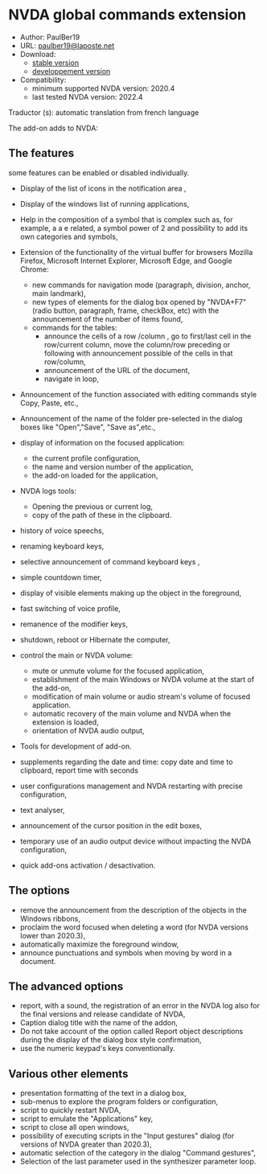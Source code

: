 # NVDA global commands extension #

* Author: PaulBer19
* URL: paulber19@laposte.net
* Download:
	* [stable version][1]
	* [developpement version][2]
* Compatibility:
	* minimum supported NVDA version: 2020.4
	* last tested NVDA version: 2022.4


Traductor (s): automatic translation from french language


The add-on adds to NVDA:
## The features ##

some features can be enabled or disabled individually.

* Display of the list of icons in the notification area ,
* Display of the windows list of running applications,
* Help in the composition of a symbol that is complex such as, for example, a a e related, a symbol power of 2 and possibility to add its own categories and symbols,
* Extension of the functionality of the virtual buffer for browsers Mozilla Firefox, Microsoft Internet Explorer, Microsoft Edge, and Google Chrome:

	* new commands for navigation mode (paragraph, division, anchor, main landmark),
	* new types of elements for the dialog box opened by "NVDA+F7" (radio button, paragraph, frame, checkBox, etc) with the announcement of the number of items found,
	* commands for the tables:
		* announce the cells of a row /column , go to first/last cell in the row/current column, move the column/row preceding or following with announcement possible of the cells in that row/column,
		* announcement of the URL of the document,
		* navigate in loop,


* Announcement of the function associated with editing commands style Copy, Paste, etc.,
* Announcement of the name of the folder pre-selected in the dialog boxes like "Open","Save", "Save as",etc.,
* display of information on the focused application:

	* the current profile configuration,
	* the name and version number of the application,
	* the add-on loaded for the application,


*	NVDA logs tools:
	* Opening the previous or current log,
	* copy of the path of these in the clipboard.


* history of voice speechs,
* renaming keyboard keys,
* selective announcement of command keyboard keys ,
* simple countdown timer,
* display of visible elements making up the object in the foreground,
* fast switching of voice profile,
* remanence of the modifier keys,
* shutdown, reboot or Hibernate the computer,
* control the main or NVDA volume:

	* mute or unmute volume for the focused application,
	* establishment of the main Windows or NVDA volume at the start of the add-on,
	* modification of main volume or audio stream's volume of focused application.
	* automatic recovery of the main volume and NVDA when the extension is loaded,
	* orientation of NVDA audio output,


* Tools for development of add-on.
* supplements regarding the date and time: copy date and time to clipboard, report time with seconds
* user configurations management and NVDA restarting  with precise configuration,
* text analyser,
* announcement of the cursor position in the edit boxes,
* temporary use of an audio output device without impacting the NVDA configuration,
* quick add-ons activation / desactivation.


## The options ##

* remove the announcement from the description of the objects in the Windows ribbons,
* proclaim the word focused when deleting a word (for NVDA versions lower than 2020.3),
* automatically maximize the foreground window,
* announce punctuations and symbols when moving by word in a document.


## The advanced options ##

* report, with a sound, the registration of an error in the NVDA log also for the final versions and release candidate of NVDA,
* Caption dialog title with the name of the addon,
* Do not take account of the option called Report object descriptions during the display of the dialog box style confirmation,
* use the numeric keypad's keys conventionally.


## Various other elements ##

* presentation formatting of the text in a dialog box,
* sub-menus to explore the program folders or configuration,
* script to quickly restart NVDA,
* script to emulate the "Applications" key,
* script to close all open windows,
* possibility of executing scripts in the "Input gestures" dialog (for versions of NVDA greater than 2020.3),
* automatic selection of the category in the dialog "Command gestures",
* Selection of the last parameter used in the synthesizer parameter loop.


[1]: https://github.com/paulber007/AllMyNVDAAddons/raw/master/NVDAExtensionGlobalPlugin/NVDAExtensionGlobalPlugin-11.4.nvda-addon
[2]: https://github.com/paulber007/AllMyNVDAAddons/tree/master/NVDAExtensionGlobalPlugin/dev
